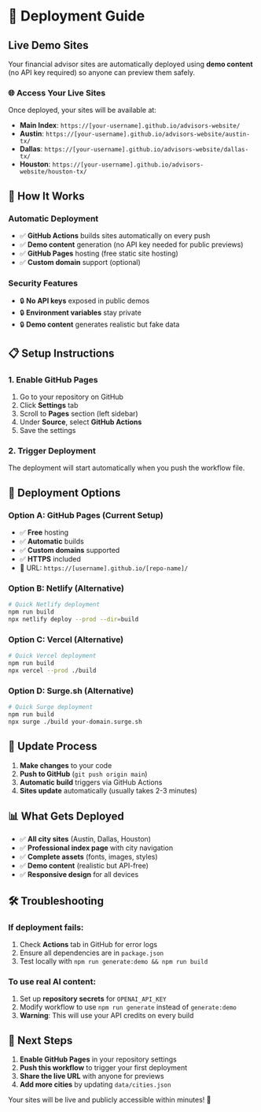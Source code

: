 # 🚀 Deployment Guide

## Live Demo Sites

Your financial advisor sites are automatically deployed using **demo content** (no API key required) so anyone can preview them safely.

### 🌐 Access Your Live Sites

Once deployed, your sites will be available at:
- **Main Index**: `https://[your-username].github.io/advisors-website/`
- **Austin**: `https://[your-username].github.io/advisors-website/austin-tx/`
- **Dallas**: `https://[your-username].github.io/advisors-website/dallas-tx/`
- **Houston**: `https://[your-username].github.io/advisors-website/houston-tx/`

## 🔧 How It Works

### Automatic Deployment
- ✅ **GitHub Actions** builds sites automatically on every push
- ✅ **Demo content** generation (no API key needed for public previews)
- ✅ **GitHub Pages** hosting (free static site hosting)
- ✅ **Custom domain** support (optional)

### Security Features
- 🔒 **No API keys** exposed in public demos
- 🔒 **Environment variables** stay private
- 🔒 **Demo content** generates realistic but fake data

## 📋 Setup Instructions

### 1. Enable GitHub Pages
1. Go to your repository on GitHub
2. Click **Settings** tab
3. Scroll to **Pages** section (left sidebar)
4. Under **Source**, select **GitHub Actions**
5. Save the settings

### 2. Trigger Deployment
The deployment will start automatically when you push the workflow file.

## 🎨 Deployment Options

### Option A: GitHub Pages (Current Setup)
- ✅ **Free** hosting
- ✅ **Automatic** builds
- ✅ **Custom domains** supported
- ✅ **HTTPS** included
- 🔗 URL: `https://[username].github.io/[repo-name]/`

### Option B: Netlify (Alternative)
```bash
# Quick Netlify deployment
npm run build
npx netlify deploy --prod --dir=build
```

### Option C: Vercel (Alternative)
```bash
# Quick Vercel deployment
npm run build
npx vercel --prod ./build
```

### Option D: Surge.sh (Alternative)
```bash
# Quick Surge deployment
npm run build
npx surge ./build your-domain.surge.sh
```

## 🔄 Update Process

1. **Make changes** to your code
2. **Push to GitHub** (`git push origin main`)
3. **Automatic build** triggers via GitHub Actions
4. **Sites update** automatically (usually takes 2-3 minutes)

## 📊 What Gets Deployed

- ✅ **All city sites** (Austin, Dallas, Houston)
- ✅ **Professional index page** with city navigation
- ✅ **Complete assets** (fonts, images, styles)
- ✅ **Demo content** (realistic but API-free)
- ✅ **Responsive design** for all devices

## 🛠️ Troubleshooting

### If deployment fails:
1. Check **Actions** tab in GitHub for error logs
2. Ensure all dependencies are in `package.json`
3. Test locally with `npm run generate:demo && npm run build`

### To use real AI content:
1. Set up **repository secrets** for `OPENAI_API_KEY`
2. Modify workflow to use `npm run generate` instead of `generate:demo`
3. **Warning**: This will use your API credits on every build

## 🎯 Next Steps

1. **Enable GitHub Pages** in your repository settings
2. **Push this workflow** to trigger your first deployment
3. **Share the live URL** with anyone for previews
4. **Add more cities** by updating `data/cities.json`

Your sites will be live and publicly accessible within minutes! 🌟 